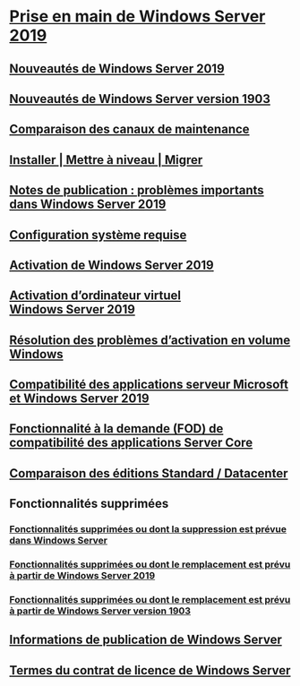 # [Prise en main de Windows Server 2019](get-started-19.md) 
## [Nouveautés de Windows Server 2019](whats-new-19.md)
## [Nouveautés de Windows Server version 1903](whats-new-in-windows-server-1903.md)
## [Comparaison des canaux de maintenance](servicing-channels-19.md)
## [Installer | Mettre à niveau | Migrer](install-upgrade-migrate-19.md)
## [Notes de publication : problèmes importants dans Windows Server 2019](rel-notes-19.md)
## [Configuration système requise](sys-reqs-19.md)
## [Activation de Windows Server 2019](activation-19.md)
## [Activation d’ordinateur virtuel Windows Server 2019](vm-activation-19.md)
## [Résolution des problèmes d’activation en volume Windows](../get-started/activation-troubleshooting-guide.md)
## [Compatibilité des applications serveur Microsoft et Windows Server 2019](app-compat-19.md)
## [Fonctionnalité à la demande (FOD) de compatibilité des applications Server Core](install-fod-19.md)
## [Comparaison des éditions Standard / Datacenter](editions-comparison-19.md)
## Fonctionnalités supprimées
### [Fonctionnalités supprimées ou dont la suppression est prévue dans Windows Server](removed-features.md)
### [Fonctionnalités supprimées ou dont le remplacement est prévu à partir de Windows Server 2019](removed-features-19.md)
### [Fonctionnalités supprimées ou dont le remplacement est prévu à partir de Windows Server version 1903](removed-features-1903.md)
## [Informations de publication de Windows Server](../get-started/windows-server-release-info.md)
## [Termes du contrat de licence de Windows Server](../windows-server-licensing/windows-server-licensing.md)